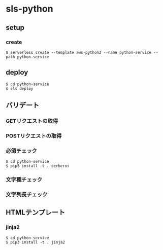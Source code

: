 # sls-python

## setup
### create 

```
$ serverless create --template aws-python3 --name python-service --path python-service
```

## deploy

```
$ cd python-service
$ sls deploy
```

## バリデート


### GETリクエストの取得

### POSTリクエストの取得

### 必須チェック

```
$ cd python-service
$ pip3 install -t . cerberus
```

### 文字種チェック

### 文字列長チェック


## HTMLテンプレート

### jinja2

```
$ cd python-service
$ pip3 install -t . jinja2
```
